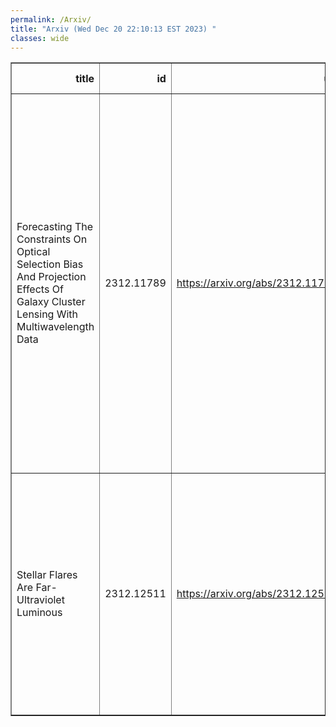 ```yaml
---
permalink: /Arxiv/
title: "Arxiv (Wed Dec 20 22:10:13 EST 2023) "
classes: wide
---
```

<table border="1" class="dataframe">
  <thead>
    <tr style="text-align: right;">
      <th>title</th>
      <th>id</th>
      <th>url</th>
      <th>authors</th>
      <th>Local Authors</th>
    </tr>
  </thead>
  <tbody>
    <tr>
      <td>Forecasting The Constraints On Optical Selection Bias And Projection   Effects Of Galaxy Cluster Lensing With Multiwavelength Data</td>
      <td>2312.11789</td>
      <td><a href="https://arxiv.org/abs/2312.11789" target="_blank">https://arxiv.org/abs/2312.11789</a></td>
      <td>Conghao Zhou, Hao-Yi Wu, Andrés N. Salcedo, Sebastian Grandis, Tesla Jeltema, Alexie Leauthaud, Matteo Costanzi, Tomomi Sunayama, David H. Weinberg, Tianyu Zhang, Eduardo Rozo, Chun-Hao To, Sebastian Bocquet, Tamas Varga, Matthew Kwiecien</td>
      <td>Chun-Hao To, David Weinberg</td>
    </tr>
    <tr>
      <td>Stellar Flares Are Far-Ultraviolet Luminous</td>
      <td>2312.12511</td>
      <td><a href="https://arxiv.org/abs/2312.12511" target="_blank">https://arxiv.org/abs/2312.12511</a></td>
      <td>Vera L. Berger, Jason T. Hinkle, Michael A. Tucker, Benjamin J. Shappee, Jennifer L. Van Saders, Daniel Huber, Jeffrey W. Reep, Xudong Sun, Kai E. Yang</td>
      <td>Michael Tucker</td>
    </tr>
  </tbody>
</table>